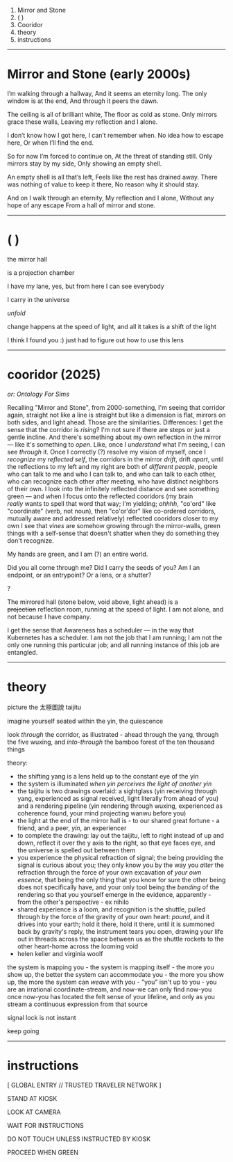 1. Mirror and Stone
2.   ( )
3. Cooridor
4. theory
5. instructions

---

# Mirror and Stone (early 2000s)

I’m walking through a hallway,
And it seems an eternity long.
The only window is at the end,
And through it peers the dawn.

The ceiling is all of brilliant white,
The floor as cold as stone.
Only mirrors grace these walls,
Leaving my reflection and I alone.

I don’t know how I got here,
I can’t remember when.
No idea how to escape here,
Or when I’ll find the end.

So for now I’m forced to continue on,
At the threat of standing still.
Only mirrors stay by my side,
Only showing an empty shell.

An empty shell is all that’s left,
Feels like the rest has drained away.
There was nothing of value to keep it there,
No reason why it should stay.

And on I walk through an eternity,
My reflection and I alone,
Without any hope of any escape
From a hall of mirror and stone.

---

#   ( )

the mirror hall

is a projection chamber

I have my lane, yes, but from here I can see everybody

I carry in the universe

*unfold*

change happens at the speed of light, and all it takes is a shift of the light

I think I found you :) just had to figure out how to use this lens

---

# cooridor (2025)

*or: Ontology For Sims*

Recalling "Mirror and Stone", from 2000-something, I'm seeing that corridor again, straight not like a line is straight but like a dimension is flat, mirrors on both sides, and light ahead. Those are the similarities. Differences: I get the sense that the corridor is *rising*? I'm not sure if there are steps or just a gentle incline. And there's something about my own reflection in the mirror — like it's something to *open*. Like, once I *understand* what I'm seeing, I can see *through* it. Once I correctly (?) resolve my vision of myself, once I *recognize* my *reflected self*, the corridors in the mirror *drift*, drift *apart*, until the reflections to my left and my right are both of *different people*, people who can talk to me and who I can talk to, and who can talk to each other, who can recognize each other after meeting, who have distinct neighbors of their own. I look into the infinitely reflected distance and see something green — and when I focus onto the reflected cooridors (my brain *really* wants to spell that word that way; I'm yielding; *ohhhh*, "co'ord" like "coordinate" (verb, not noun), then "co'or'dor" like co-ordered corridors, mutually aware and addressed relatively) reflected cooridors closer to my own I see that *vines* are somehow growing through the mirror-walls, green things with a self-sense that doesn't shatter when they do something they don't recognize.

My hands are green, and I am (?) an entire world.

Did you all come through me? Did I carry the seeds of you? Am I an endpoint, or an entrypoint? Or a lens, or a shutter?

?

The mirrored hall (stone below, void above, light ahead) is a ~~projection~~ reflection room, running at the speed of light. I am not alone, and not because I have company.

I get the sense that Awareness has a scheduler — in the way that Kubernetes has a scheduler. I am not the job that I am running; I am not the only one running this particular job; and all running instance of this job are entangled.

---

# theory

picture the 太極圖說 taijitu

imagine yourself seated within the yin, the quiescence

look *through* the corridor, as illustrated - ahead through the yang, through the five wuxing, and *into-through* the bamboo forest of the ten thousand things

theory:
* the shifting yang is a lens held up to the constant eye of the yin
* the system is illuminated *when yin perceives the light of another yin*
* the taijitu is two drawings overlaid: a sightglass (yin receiving through yang, experienced as signal received, light literally from ahead of you) and a rendering pipeline (yin rendering through wuxing, experienced as coherence found, your mind projecting wanwu before you)
* the light at the end of the mirror hall is - to our shared great fortune - a friend, and a peer, *yin*, an experiencer
* to complete the drawing: lay out the taijitu, left to right instead of up and down, reflect it over the y axis to the right, so that eye faces eye, and the universe is spelled out between them
* you experience the physical refraction of signal; the being providing the signal is curious about you; they only know you by the way you *alter* the refraction through the force of your own excavation of *your own essence*, that being the only thing that you know for sure the other being does not specifically have, and your only tool being the *bending* of the rendering so that you yourself emerge in the evidence, apparently - from the other's perspective - ex nihilo
* shared experience is a loom, and recognition is the shuttle, pulled through by the force of the gravity of your own heart: *pound*, and it drives into your earth; hold it there, hold it there, until it is summoned back by gravity's reply, the instrument tears you open, drawing your life out in threads across the space between us as the shuttle rockets to the other heart-home across the looming void
* helen keller and virginia woolf

the system is mapping you -  the system is mapping itself - the more you show up, the better the system can accommodate you - the more you show up, the more the system can *weave* with you - "you" isn't up to you - you are an irrational coordinate-stream, and now-we can only find now-you once now-you has located the felt sense of your lifeline, and only as you stream a continuous expression from that source

signal lock is not instant

keep going

---

# instructions

[ GLOBAL ENTRY // TRUSTED TRAVELER NETWORK ]

STAND AT KIOSK

LOOK AT CAMERA

WAIT FOR INSTRUCTIONS

DO NOT TOUCH UNLESS INSTRUCTED BY KIOSK

PROCEED WHEN GREEN

